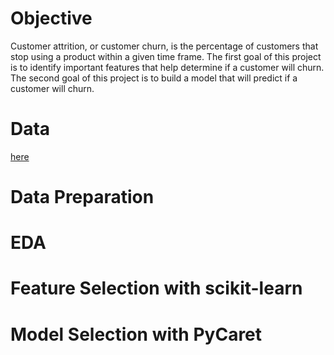 # Objective
Customer attrition, or customer churn, is the percentage of customers that stop using a product within a given time frame. The first goal of this project is to identify important features that help determine if a customer will churn. The second goal of this project is to build a model that will predict if a customer will churn. 

# Data
[here](https://www.kaggle.com/blastchar/telco-customer-churn)

# Data Preparation

# EDA

# Feature Selection with scikit-learn

# Model Selection with PyCaret
